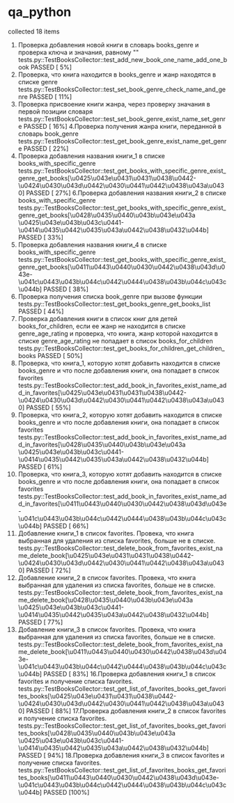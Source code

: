 # qa_python

collected 18 items                                                                                                                                                    

1. Проверка добавления новой книги в словарь books_genre и проверка ключа и значания, равному ""
tests.py::TestBooksCollector::test_add_new_book_one_name_add_one_book PASSED                                                                                    [  5%]
2. Проверка, что книга находится в books_genre  и жанр находятся в списке genre 
tests.py::TestBooksCollector::test_set_book_genre_check_name_and_genre PASSED                                                                                   [ 11%]
3. Проверка присвоение книги жанра, через проверку значания в первой позиции словаря
tests.py::TestBooksCollector::test_set_book_genre_exist_name_set_genre PASSED                                                                                   [ 16%]
4.Проверка получения жанра книги, переданной в словарь book_genre 
tests.py::TestBooksCollector::test_get_book_genre_exist_name_get_genre PASSED                                                                                   [ 22%]
5. Проверка добавления названия книги_1 в списке books_with_specific_genre 
tests.py::TestBooksCollector::test_get_books_with_specific_genre_exist_genre_get_books[\u0425\u043e\u0431\u0431\u0438\u0442-\u0424\u0430\u043d\u0442\u0430\u0441\u0442\u0438\u043a\u0430] PASSED [ 27%]
6.Проверка добавления названия книги_2 в списке books_with_specific_genre 
tests.py::TestBooksCollector::test_get_books_with_specific_genre_exist_genre_get_books[\u0428\u0435\u0440\u043b\u043e\u043a \u0425\u043e\u043b\u043c\u0441-\u0414\u0435\u0442\u0435\u043a\u0442\u0438\u0432\u044b] PASSED [ 33%]
7. Проверка добавления названия книги_4 в списке books_with_specific_genre 
tests.py::TestBooksCollector::test_get_books_with_specific_genre_exist_genre_get_books[\u0411\u0443\u0440\u0430\u0442\u0438\u043d\u043e-\u041c\u0443\u043b\u044c\u0442\u0444\u0438\u043b\u044c\u043c\u044b] PASSED [ 38%]
8. Проверка получения списка book_genre при вызове функции
tests.py::TestBooksCollector::test_get_books_genre_get_books_list PASSED                                                                                        [ 44%]
9. Проверка добавления книги в список книг для детей books_for_children, если ее жанр не находится в списке genre_age_rating и проверка, что книга, жанр которой находится в списке genre_age_rating не попадает в список books_for_children
tests.py::TestBooksCollector::test_get_books_for_children_get_children_books PASSED                                                                             [ 50%]
10. Проверка, что книга_1, которую хотят добавить находится в списке books_genre и что после добавления книги, она попадает в список favorites 
tests.py::TestBooksCollector::test_add_book_in_favorites_exist_name_add_in_favorites[\u0425\u043e\u0431\u0431\u0438\u0442-\u0424\u0430\u043d\u0442\u0430\u0441\u0442\u0438\u043a\u0430] PASSED [ 55%]
11.  Проверка, что книга_2, которую хотят добавить находится в списке books_genre и что после добавления книги, она попадает в список favorites 
tests.py::TestBooksCollector::test_add_book_in_favorites_exist_name_add_in_favorites[\u0428\u0435\u0440\u043b\u043e\u043a \u0425\u043e\u043b\u043c\u0441-\u0414\u0435\u0442\u0435\u043a\u0442\u0438\u0432\u044b] PASSED [ 61%]
12.  Проверка, что книга_3, которую хотят добавить находится в списке books_genre и что после добавления книги, она попадает в список favorites 
tests.py::TestBooksCollector::test_add_book_in_favorites_exist_name_add_in_favorites[\u0411\u0443\u0440\u0430\u0442\u0438\u043d\u043e-\u041c\u0443\u043b\u044c\u0442\u0444\u0438\u043b\u044c\u043c\u044b] PASSED [ 66%]
13. Добавление книги_1 в список favorites. Провека, что книга выбранная для удаления из списка favorites, больше не в списке. 
tests.py::TestBooksCollector::test_delete_book_from_favorites_exist_name_delete_book[\u0425\u043e\u0431\u0431\u0438\u0442-\u0424\u0430\u043d\u0442\u0430\u0441\u0442\u0438\u043a\u0430] PASSED [ 72%]
14. Добавление книги_2 в список favorites. Провека, что книга выбранная для удаления из списка favorites, больше не в списке. 
tests.py::TestBooksCollector::test_delete_book_from_favorites_exist_name_delete_book[\u0428\u0435\u0440\u043b\u043e\u043a \u0425\u043e\u043b\u043c\u0441-\u0414\u0435\u0442\u0435\u043a\u0442\u0438\u0432\u044b] PASSED [ 77%]
15. Добавление книги_3 в список favorites. Провека, что книга выбранная для удаления из списка favorites, больше не в списке. 
tests.py::TestBooksCollector::test_delete_book_from_favorites_exist_name_delete_book[\u0411\u0443\u0440\u0430\u0442\u0438\u043d\u043e-\u041c\u0443\u043b\u044c\u0442\u0444\u0438\u043b\u044c\u043c\u044b] PASSED [ 83%]
16.Проверка добавления книги_1 в список favorites  и получение списка favorites.
tests.py::TestBooksCollector::test_get_list_of_favorites_books_get_favorites_books[\u0425\u043e\u0431\u0431\u0438\u0442-\u0424\u0430\u043d\u0442\u0430\u0441\u0442\u0438\u043a\u0430] PASSED [ 88%]
17.Проверка добавления книги_2 в список favorites  и получение списка favorites.
tests.py::TestBooksCollector::test_get_list_of_favorites_books_get_favorites_books[\u0428\u0435\u0440\u043b\u043e\u043a \u0425\u043e\u043b\u043c\u0441-\u0414\u0435\u0442\u0435\u043a\u0442\u0438\u0432\u044b] PASSED [ 94%]
18.Проверка добавления книги_3 в список favorites  и получение списка favorites.
tests.py::TestBooksCollector::test_get_list_of_favorites_books_get_favorites_books[\u0411\u0443\u0440\u0430\u0442\u0438\u043d\u043e-\u041c\u0443\u043b\u044c\u0442\u0444\u0438\u043b\u044c\u043c\u044b] PASSED [100%]

